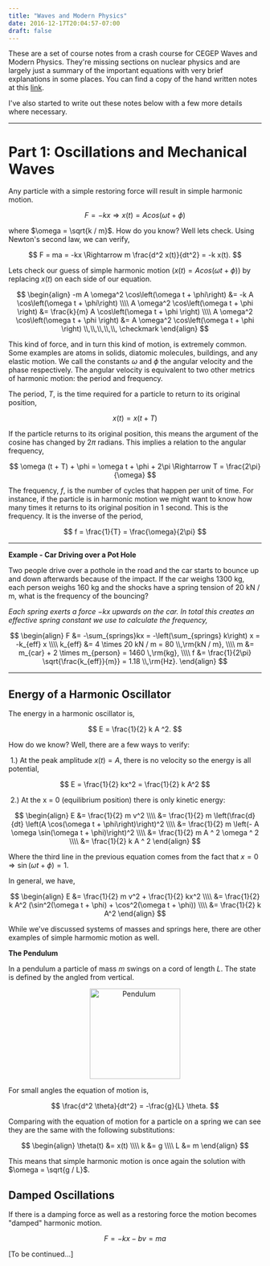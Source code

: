 ```yaml
---
title: "Waves and Modern Physics"
date: 2016-12-17T20:04:57-07:00
draft: false
---
```


These are a set of course notes from a crash course for CEGEP Waves and
Modern Physics. They're missing sections on nuclear physics and are largely
just a summary of the important equations with very brief explanations in some
places. You can find a copy of the hand written notes at this
[link](/documents/WavesandModernPhysicsNotes.pdf).

I've also started to write out these notes below with a few more details where
necessary.

---

#  Part 1: Oscillations and Mechanical Waves

Any particle with a simple restoring force will result in simple harmonic
motion.

$$
F = -kx \Rightarrow x(t) = A cos\left(\omega t + \phi\right)
$$

where $\omega = \sqrt{k / m}$. How do you know? Well lets check. Using Newton's
second law, we can verify,

$$
F = ma = -kx \Rightarrow m \frac{d^2 x(t)}{dt^2} = -k x(t).
$$

Lets check our guess of simple harmonic motion ($x(t) = Acos(\omega t + \phi)$)
by replacing $x(t)$ on each side of our equation.

$$
\begin{align}
-m A \omega^2 \cos\left(\omega t + \phi\right) &= -k A \cos\left(\omega t + \phi\right) \\\\
A \omega^2 \cos\left(\omega t + \phi \right) &= \frac{k}{m} A \cos\left(\omega t + \phi \right) \\\\
A \omega^2 \cos\left(\omega t + \phi \right) &= A \omega^2 \cos\left(\omega t + \phi \right) \\,\\,\\,\\,\\, \checkmark
\end{align}
$$

This kind of force, and in turn this kind of motion, is extremely common. Some
examples are atoms in solids, diatomic molecules, buildings, and any elastic
motion. We call the constants $\omega$ and $\phi$ the angular velocity and the
phase respectively. The angular velocity is equivalent to two other metrics of
harmonic motion: the period and frequency.

The period, $T$, is the time required for a particle to return to its original
position,

$$
x(t) = x(t + T)
$$

If the particle returns to its original position, this means the argument of the
cosine has changed by $2\pi$ radians. This implies a relation to the angular
frequency,

$$
\omega (t + T) + \phi = \omega t + \phi + 2\pi \Rightarrow T = \frac{2\pi}{\omega}
$$

The frequency, $f$, is the number of cycles that happen per unit of time. For
instance, if the particle is in harmonic motion we might want to know how many
times it returns to its original position in 1 second. This is the frequency.
It is the inverse of the period,

$$
f = \frac{1}{T} = \frac{\omega}{2\pi}
$$

---

**Example - Car Driving over a Pot Hole**

Two people drive over a pothole in the road and the car starts to bounce up and
down afterwards because of the impact. If the car weighs 1300 kg, each person
 weighs 160 kg and the shocks have a spring tension of 20 kN / m, what is the
 frequency of the bouncing?

*Each spring exerts a force $-kx$ upwards on the car. In total this creates an
effective spring constant we use to calculate the frequency,*

$$
\begin{align}
F &= -\sum_{springs}kx = -\left(\sum_{springs} k\right) x = -k_{eff} x \\\\
k_{eff} &= 4 \times 20 kN / m = 80 \\,\rm{kN / m}, \\\\
m &= m_{car} + 2 \times m_{person} = 1460 \,\rm{kg}, \\\\
f &= \frac{1}{2\pi} \sqrt{\frac{k_{eff}}{m}} = 1.18 \\,\rm{Hz}.
\end{align}
$$

---

## Energy of a Harmonic Oscillator

The energy in a harmonic oscillator is,

$$
E = \frac{1}{2} k A ^2.
$$

How do we know? Well, there are a few ways to verify:

​	1.)	At the peak amplitude $x(t) = A$, there is no velocity so the energy is all potential,

$$
E = \frac{1}{2} kx^2 = \frac{1}{2} k A^2
$$

​	2.) At the x = 0 (equilibrium position) there is only kinetic energy:

$$
\begin{align}
E &= \frac{1}{2} m v^2 \\\\
   &= \frac{1}{2} m \left(\frac{d}{dt} \left(A \cos(\omega t + \phi\right)\right)^2 \\\\
   &= \frac{1}{2} m \left(- A \omega \sin(\omega t + \phi)\right)^2 \\\\
   &= \frac{1}{2} m A ^ 2 \omega ^ 2 \\\\
   &= \frac{1}{2} k A ^ 2
\end{align}
$$

Where the third line in the previous equation comes from the fact that
$x = 0 \Rightarrow \sin(\omega t + \phi) = 1$.

In general, we have,

$$
\begin{align}
E &= \frac{1}{2} m v^2 + \frac{1}{2} kx^2 \\\\
  &= \frac{1}{2} k A^2 (\sin^2(\omega t + \phi) + \cos^2(\omega t + \phi)) \\\\
  &= \frac{1}{2} k A^2
\end{align}
$$

While we've discussed systems of masses and springs here, there are other
examples of simple harmomic motion as well.

**The Pendulum**

In a pendulum a particle of mass $m$ swings on a cord of length $L$. The state is defined by the angled from vertical.

<center>
<img height="180px" alt="Pendulum" src="/img/waves/pendulum.svg"/>
</center>

For small angles the equation of motion is,

$$
\frac{d^2 \theta}{dt^2} = -\frac{g}{L} \theta.
$$

Comparing with the equation of motion for a particle on a spring we can see
they are the same with the following substitutions:

$$
\begin{align}
\theta(t) &= x(t) \\\\
k &= g \\\\
L &= m
\end{align}
$$

This means that simple harmonic motion is once again the solution with
$\omega = \sqrt{g / L}$.

## Damped Oscillations

If there is a damping force as well as a restoring force the motion becomes
"damped" harmonic motion.

$$
F = -kx - bv = ma
$$

[To be continued...]
